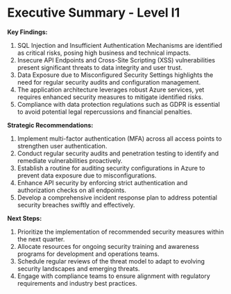 # Executive Summary - Level l1

**Key Findings:**
1. SQL Injection and Insufficient Authentication Mechanisms are identified as critical risks, posing high business and technical impacts.
2. Insecure API Endpoints and Cross-Site Scripting (XSS) vulnerabilities present significant threats to data integrity and user trust.
3. Data Exposure due to Misconfigured Security Settings highlights the need for regular security audits and configuration management.
4. The application architecture leverages robust Azure services, yet requires enhanced security measures to mitigate identified risks.
5. Compliance with data protection regulations such as GDPR is essential to avoid potential legal repercussions and financial penalties.

**Strategic Recommendations:**
1. Implement multi-factor authentication (MFA) across all access points to strengthen user authentication.
2. Conduct regular security audits and penetration testing to identify and remediate vulnerabilities proactively.
3. Establish a routine for auditing security configurations in Azure to prevent data exposure due to misconfigurations.
4. Enhance API security by enforcing strict authentication and authorization checks on all endpoints.
5. Develop a comprehensive incident response plan to address potential security breaches swiftly and effectively.

**Next Steps:**
1. Prioritize the implementation of recommended security measures within the next quarter.
2. Allocate resources for ongoing security training and awareness programs for development and operations teams.
3. Schedule regular reviews of the threat model to adapt to evolving security landscapes and emerging threats.
4. Engage with compliance teams to ensure alignment with regulatory requirements and industry best practices.

